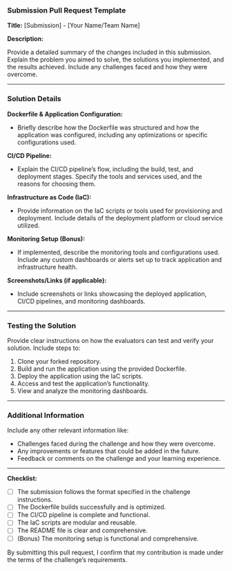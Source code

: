 ### Submission Pull Request Template

**Title:** [Submission] - [Your Name/Team Name]

**Description:**

Provide a detailed summary of the changes included in this submission. Explain the problem you aimed to solve, the solutions you implemented, and the results achieved. Include any challenges faced and how they were overcome.

---

### Solution Details

**Dockerfile & Application Configuration:**
- Briefly describe how the Dockerfile was structured and how the application was configured, including any optimizations or specific configurations used.

**CI/CD Pipeline:**
- Explain the CI/CD pipeline’s flow, including the build, test, and deployment stages. Specify the tools and services used, and the reasons for choosing them.

**Infrastructure as Code (IaC):**
- Provide information on the IaC scripts or tools used for provisioning and deployment. Include details of the deployment platform or cloud service utilized.

**Monitoring Setup (Bonus):**
- If implemented, describe the monitoring tools and configurations used. Include any custom dashboards or alerts set up to track application and infrastructure health.

**Screenshots/Links (if applicable):**
- Include screenshots or links showcasing the deployed application, CI/CD pipelines, and monitoring dashboards.

---

### Testing the Solution

Provide clear instructions on how the evaluators can test and verify your solution. Include steps to:

1. Clone your forked repository.
2. Build and run the application using the provided Dockerfile.
3. Deploy the application using the IaC scripts.
4. Access and test the application’s functionality.
5. View and analyze the monitoring dashboards.

---

### Additional Information

Include any other relevant information like:
- Challenges faced during the challenge and how they were overcome.
- Any improvements or features that could be added in the future.
- Feedback or comments on the challenge and your learning experience.

---

**Checklist:**
- [ ] The submission follows the format specified in the challenge instructions.
- [ ] The Dockerfile builds successfully and is optimized.
- [ ] The CI/CD pipeline is complete and functional.
- [ ] The IaC scripts are modular and reusable.
- [ ] The README file is clear and comprehensive.
- [ ] (Bonus) The monitoring setup is functional and comprehensive.

By submitting this pull request, I confirm that my contribution is made under the terms of the challenge’s requirements.

